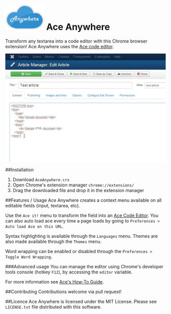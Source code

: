 ![logo](logo.png)
Ace Anywhere
===========================

Transform any textarea into a code editor with this Chrome browser extension!
Ace Anywhere uses the [Ace code editor](http://ace.c9.io/).

![presentation](presentation.gif)

##Installation
1. Download `AceAnywhere.crx`
2. Open Chrome's extension manager `chrome://extensions/`
3. Drag the downloaded file and drop it in the extension manager

##Features / Usage
Ace Anywhere creates a context menu available on all editable fields (input, textarea, etc).

Use the `Ace it!` menu to transform the field into an [Ace Code Editor](http://ace.c9.io/). You can also auto load ace every time a page loads by going to `Preferences > Auto load Ace on this URL`.

Syntax highlighting is available through the `Languages` menu. Themes are also made available through the `Themes` menu.

Word wrapping can be enabled or disabled through the `Preferences > Toggle Word Wrapping`.

###Advanced usage
You can manage the editor using Chrome's developer tools console (hotkey `F12`), by accessing the `editor` variable.

For more information see [Ace's How-To Guide](http://ace.c9.io/#nav=howto).

##Contributing
Contributions welcome via pull request!

##Licence
Ace Anywhere is licensed under the MIT License. Please see `LICENSE.txt` file distributed with this software.
